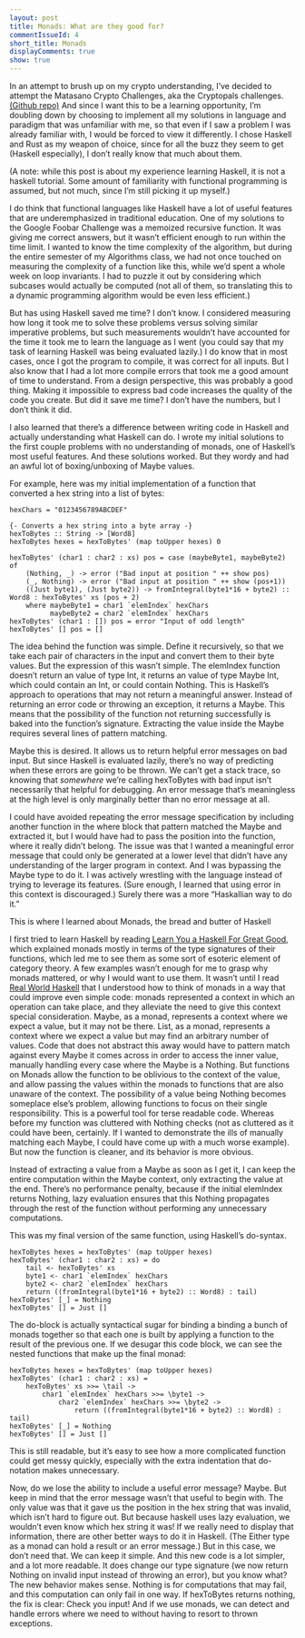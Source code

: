 ```yaml
---
layout: post
title: Monads: What are they good for?
commentIssueId: 4
short_title: Monads
displayComments: true
show: true
---
```


In an attempt to brush up on my crypto understanding, I’ve decided to attempt the Matasano Crypto Challenges, aka the Cryptopals challenges. [(Github repo)](https://github.com/nicktobey/cryptopals) And since I want this to be a learning opportunity, I’m doubling down by choosing to implement all my solutions in language and paradigm that was unfamiliar with me, so that even if I saw a problem I was already familiar with, I would be forced to view it differently.  I chose Haskell and Rust as my weapon of choice, since for all the buzz they seem to get (Haskell especially), I don’t really know that much about them.

(A note: while this post is about my experience learning Haskell, it is not a haskell tutorial. Some amount of familiarity with functional programming is assumed, but not much, since I’m still picking it up myself.)

I do think that functional languages like Haskell have a lot of useful features that are underemphasized in traditional education. One of my solutions to the Google Foobar Challenge was a memoized recursive function. It was giving me correct answers, but it wasn’t efficient enough to run within the time limit. I wanted to know the time complexity of the algorithm, but during the entire semester of my Algorithms class, we had not once touched on measuring the complexity of a function like this, while we’d spent a whole week on loop invariants. I had to puzzle it out by considering which subcases would actually be computed (not all of them, so translating this to a dynamic programming algorithm would be even less efficient.)

But has using Haskell saved me time? I don’t know. I considered measuring how long it took me to solve these problems versus solving similar imperative problems, but such measurements wouldn’t have accounted for the time it took me to learn the language as I went (you could say that my task of learning Haskell was being evaluated lazily.) I do know that in most cases, once I got the program to compile, it was correct for all inputs. But I also know that I had a lot more compile errors that took me a good amount of time to understand. From a design perspective, this was probably a good thing. Making it impossible to express bad code increases the quality of the code you create. But did it save me time? I don’t have the numbers, but I don’t think it did.

I also learned that there’s a difference between writing code in Haskell and actually understanding what Haskell can do. I wrote my initial solutions to the first couple problems with no understanding of monads, one of Haskell’s most useful features. And these solutions worked. But they wordy and had an awful lot of boxing/unboxing of Maybe values.

For example, here was my initial implementation of a function that converted a hex string into a list of bytes:

```
hexChars = "0123456789ABCDEF"

{- Converts a hex string into a byte array -}
hexToBytes :: String -> [Word8]
hexToBytes hexes = hexToBytes' (map toUpper hexes) 0

hexToBytes' (char1 : char2 : xs) pos = case (maybeByte1, maybeByte2) of
    (Nothing, _) -> error ("Bad input at position " ++ show pos)
    (_, Nothing) -> error ("Bad input at position " ++ show (pos+1))
    ((Just byte1), (Just byte2)) -> fromIntegral(byte1*16 + byte2) :: Word8 : hexToBytes' xs (pos + 2)
    where maybeByte1 = char1 `elemIndex` hexChars
          maybeByte2 = char2 `elemIndex` hexChars
hexToBytes' (char1 : []) pos = error "Input of odd length"
hexToBytes' [] pos = []
```

The idea behind the function was simple. Define it recursively, so that we take each pair of characters in the input and convert them to their byte values. But the expression of this wasn’t simple. The elemIndex function doesn’t return an value of type Int, it returns an value of type Maybe Int, which could contain an Int, or could contain Nothing. This is Haskell’s approach to operations that may not return a meaningful answer. Instead of returning an error code or throwing an exception, it returns a Maybe. This means that the possibility of the function not returning successfully is baked into the function’s signature. Extracting the value inside the Maybe requires several lines of pattern matching.

Maybe this is desired. It allows us to return helpful error messages on bad input. But since Haskell is evaluated lazily, there’s no way of predicting when these errors are going to be thrown. We can’t get a stack trace, so knowing that *somewhere* we’re calling hexToBytes with bad input isn’t necessarily that helpful for debugging. An error message that’s meaningless at the high level is only marginally better than no error message at all.

I could have avoided repeating the error message specification by including another function in the where block that pattern matched the Maybe and extracted it, but I would have had to pass the position into the function, where it really didn’t belong. The issue was that I wanted a meaningful error message that could only be generated at a lower level that didn’t have any understanding of the larger program in context. And I was bypassing the Maybe type to do it. I was actively wrestling with the language instead of trying to leverage its features. (Sure enough, I learned that using error in this context is discouraged.) Surely there was a more “Haskallian way to do it.”

This is where I learned about Monads, the bread and butter of Haskell

I first tried to learn Haskell by reading [Learn You a Haskell For Great Good](http://learnyouahaskell.com/), which explained monads mostly in terms of the type signatures of their functions, which led me to see them as some sort of esoteric element of category theory. A few examples wasn’t enough for me to grasp why monads mattered, or why I would want to use them. It wasn’t until I read [Real World Haskell](http://book.realworldhaskell.org/) that I understood how to think of monads in a way that could improve even simple code: monads represented a context in which an operation can take place, and they alleviate the need to give this context special consideration. Maybe, as a monad, represents a context where we expect a value, but it may not be there. List, as a monad, represents a context where we expect a value but may find an arbitrary number of values. Code that does not abstract this away would have to pattern match against every Maybe it comes across in order to access the inner value, manually handling every case where the Maybe is a Nothing. But functions on Monads allow the function to be oblivious to the context of the value, and allow passing the values within the monads to functions that are also unaware of the context. The possibility of a value being Nothing becomes someplace else’s problem, allowing functions to focus on their single responsibility. This is a powerful tool for terse readable code. Whereas before my function was cluttered with Nothing checks (not as cluttered as it could have been, certainly. If I wanted to demonstrate the ills of manually matching each Maybe, I could have come up with a much worse example). But now the function is cleaner, and its behavior is more obvious.

Instead of extracting a value from a Maybe as soon as I get it, I can keep the entire computation within the Maybe context, only extracting the value at the end. There’s no performance penalty, because if the initial elemIndex returns Nothing, lazy evaluation ensures that this Nothing propagates through the rest of the function without performing any unnecessary computations.

This was my final version of the same function, using Haskell’s do-syntax.

```
hexToBytes hexes = hexToBytes' (map toUpper hexes)
hexToBytes' (char1 : char2 : xs) = do
    tail <- hexToBytes' xs
    byte1 <- char1 `elemIndex` hexChars
    byte2 <- char2 `elemIndex` hexChars
    return ((fromIntegral(byte1*16 + byte2) :: Word8) : tail)
hexToBytes' [_] = Nothing
hexToBytes' [] = Just []
```

The do-block is actually syntactical sugar for binding a binding a bunch of monads together so that each one is built by applying a function to the result of the previous one. If we desugar this code block, we can see the nested functions that make up the final monad:

```
hexToBytes hexes = hexToBytes' (map toUpper hexes)
hexToBytes' (char1 : char2 : xs) =
    hexToBytes' xs >>= \tail ->
        char1 `elemIndex` hexChars >>= \byte1 ->
            char2 `elemIndex` hexChars >>= \byte2 ->
                return ((fromIntegral(byte1*16 + byte2) :: Word8) : tail)
hexToBytes' [_] = Nothing
hexToBytes' [] = Just []
```

This is still readable, but it’s easy to see how a more complicated function could get messy quickly, especially with the extra indentation that do-notation makes unnecessary. 

Now, do we lose the ability to include a useful error message? Maybe. But keep in mind that the error message wasn’t that useful to begin with. The only value was that it gave us the position in the hex string that was invalid, which isn’t hard to figure out. But because haskell uses lazy evaluation, we wouldn’t even know which hex string it was! If we really need to display that information, there are other better ways to do it in Haskell. (The Either type as a monad can hold a result or an error message.) But in this case, we don’t need that. We can keep it simple. And this new code is a lot simpler, and a lot more readable. It does change our type signature (we now return Nothing on invalid input instead of throwing an error), but you know what? The new behavior makes sense. Nothing is for computations that may fail, and this computation can only fail in one way. If hexToBytes returns nothing, the fix is clear: Check you input! And if we use monads, we can detect and handle errors where we need to without having to resort to thrown exceptions.

